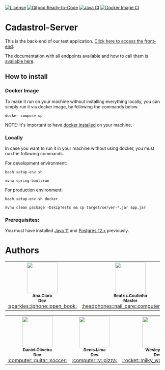 [![License](http://img.shields.io/github/license/BureauTech/Cadastrol-Server)](https://github.com/BureauTech/Cadastrol-Server/blob/main/LICENSE)
[![Gitpod Ready-to-Code](https://img.shields.io/badge/Gitpod-Ready--to--Code-blue?logo=gitpod)](https://gitpod.io/#https://github.com/BureauTech/Cadastrol-Server/)
[![Java CI](https://github.com/BureauTech/Cadastrol-Server/actions/workflows/maven.yml/badge.svg)](https://github.com/BureauTech/Cadastrol-Server/actions/workflows/maven.yml)
[![Docker Image CI](https://github.com/BureauTech/Cadastrol-Server/actions/workflows/docker-image.yml/badge.svg)](https://github.com/BureauTech/Cadastrol-Server/actions/workflows/docker-image.yml)

# Cadastrol-Server

This is the back-end of our test application. [Click here to access the front-end](https://github.com/BureauTech/Cadastrol-Client).

The documentation with all endpoints available and how to call them is [available here](https://github.com/BureauTech/APIs-Docs).

## How to install

### Docker Image

To make it run on your machine without installing everything locally, you can simply run it via docker image, by following the commands below.

```docker compose up```

NOTE: It's important to have [docker installed](https://docs.docker.com/engine/install/) on your machine.

### Locally

In case you want to run it in your machine without using docker, you must run the following commands.

For development environment:

```bash setup-env.sh```

```mvnw spring-boot:run```

For production environment:

```bash setup-env.sh docker```

```mvnw clean package -DskipTests && cp target/server-*.jar app.jar```


### Prerequisites:

You must have installed [Java 11](https://www.oracle.com/br/java/technologies/javase/jdk11-archive-downloads.html) and [Postgres 12.x](https://www.postgresql.org/download/) previously.

# Authors

<table align="center">
  <tr>
    <td align="center"><a href="https://github.com/anaclaragraciano"><img src="https://avatars.githubusercontent.com/u/64653864?v=4?s=100" width="100px;" alt=""/><br /><sub><b>Ana Clara<br>Dev</b></sub></a><br /><a href="https://github.com/BureauTech/Cadastrol-Server/commits?author=anaclaragraciano" title="PO">:sparkles::iphone::open_book:</a></td>
    <td align="center"><a href="https://github.com/bibiacoutinho"><img src="https://avatars.githubusercontent.com/u/56437723?v=4?s=100" width="100px;" alt=""/><br /><sub><b>Beatriz Coutinho<br>Master</b></sub></a><br /><a href="https://github.com/BureauTech/Cadastrol-Server/commits?author=bibiacoutinho" title="Master">:headphones::nail_care::computer_mouse:</a></td>
    <td align="center"><a href="https://github.com/caiquesjc"><img src="https://avatars.githubusercontent.com/u/54915913?v=4?s=100" width="100px;" alt=""/><br /><sub><b>Caique Nascimento<br>Dev</b></sub></a><br /><a href="https://github.com/BureauTech/Cadastrol-Server/commits?author=caiquesjc" title="Dev Team">:keyboard::desktop_computer::computer_mouse:</a></td>    
    <td align="center"><a href="https://github.com/charles-ramos"><img src="https://avatars.githubusercontent.com/u/25464287?v=4?s=100" width="100px;" alt=""/><br /><sub><b>Charles Ramos<br>PO</b></sub></a><br /><a href="https://github.com/BureauTech/Cadastrol-Server/commits?author=charles-ramos" title="Dev Team">:fist_raised::open_book::hamburger:</a></td> 
</table>
<table align="center">
    <td align="center"><a href="https://github.com/danielsantosoliveira"><img src="https://avatars.githubusercontent.com/u/55162125?v=4?s=100" width="100px;" alt=""/><br /><sub><b>Daniel Oliveira<br>Dev</b></sub></a><br /><a href="https://github.com/BureauTech/Cadastrol-Server/commits?author=danielsantosoliveira" title="Dev Team">:computer::guitar::soccer:</a></td>
    <td align="center"><a href="https://github.com/Denis-Lima"><img src="https://avatars.githubusercontent.com/u/55518511?v=4?s=100" width="100px;" alt=""/><br /><sub><b>Denis Lima<br>Dev</b></sub></a><br /><a href="https://github.com/BureauTech/Cadastrol-Server/commits?author=Denis-Lima" title="Dev Team">:computer::v::pizza:</a></td>
    <td align="center"><a href="https://github.com/WeDias"><img src="https://avatars.githubusercontent.com/u/56437612?v=4?s=100" width="100px;" alt=""/><br /><sub><b>Wesley Dias<br>Dev</b></sub></a><br /><a href="https://github.com/BureauTech/Cadastrol-Server/commits?author=WeDias" title="Dev Team">:rocket::milky_way::new_moon:</a></td>
  </tr>
</table>
